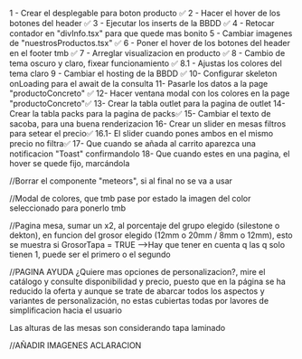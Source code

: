  
 1 - Crear el desplegable para boton producto ✅
 2 - Hacer el hover de los botones del header ✅
 3 - Ejecutar los inserts de la BBDD ✅
 4 - Retocar contador en "divInfo.tsx" para que quede mas bonito
 5 - Cambiar imagenes de "nuestrosProductos.tsx" ✅
 6 - Poner el hover de los botones del header en el footer tmb ✅
 7 - Arreglar visualizacion en producto ✅
 8 - Cambio de tema oscuro y claro, fixear funcionamiento ✅
 8.1 - Ajustas los colores del tema claro 
 9 - Cambiar el hosting de la BBDD ✅
 10- Configurar skeleton onLoading para el await de la consulta
 11- Pasarle los datos a la page "productoConcreto" ✅
 12- Hacer ventana modal con los colores en la page "productoConcreto"✅
 13- Crear la tabla outlet para la pagina de outlet
 14- Crear la tabla packs para la pagina de packs✅
 15- Cambiar el texto de sacoba, para una buena renderizacion
 16- Crear un slider en mesas filtros para setear el precio✅
 16.1- El slider cuando pones ambos en el mismo precio no filtra✅
 17- Que cuando se añada al carrito aparezca una notificacion "Toast" confirmandolo
 18- Que cuando estes en una pagina, el hover se quede fijo, marcándola

//Borrar el componente "meteors", si al final no se va a usar

//Modal de colores, que tmb pase por estado la imagen del color seleccionado para ponerlo tmb

//Pagina mesa, sumar un x2, al porcentaje del grupo elegido (silestone o dekton), en funcion del grosor elegido (12mm o 20mm / 8mm o 12mm), esto se muestra si GrosorTapa = TRUE
-->Hay que tener en cuenta q las q solo tienen 1, puede ser el primero o el segundo

//PAGINA AYUDA
¿Quiere mas opciones de personalizacion?, mire el catálogo y consulte disponibilidad y precio, puesto que en la página se ha reducido la oferta y aunque se trate de abarcar todos los aspectos y variantes de personalización, no estas cubiertas todas por lavores de simplificacion hacia el usuario

Las alturas de las mesas son considerando tapa laminado

//AÑADIR IMAGENES ACLARACION